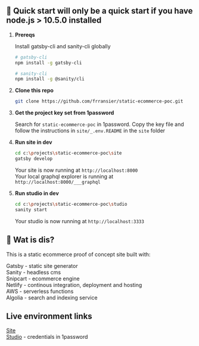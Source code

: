 ## 🚀 Quick start will only be a quick start if you have node.js > 10.5.0 installed

1.  **Prereqs**

    Install gatsby-cli and sanity-cli globally

    ```sh
    # gatsby-cli
    npm install -g gatsby-cli

    # sanity-cli
    npm install -g @sanity/cli
    ```

2.  **Clone this repo**

    ```sh
    git clone https://github.com/frransier/static-ecommerce-poc.git
    ```

3.  **Get the project key set from 1password**

    Search for `static-ecommerce-poc` in 1password. Copy the key file and follow the instructions in `site/_.env.README` in the `site` folder

4.  **Run site in dev**

    ```sh
    cd c:\projects\static-ecommerce-poc\site
    gatsby develop
    ```

    Your site is now running at `http://localhost:8000`  
    Your local graphql explorer is running at `http://localhost:8000/___graphql`

5.  **Run studio in dev**

    ```sh
    cd c:\projects\static-ecommerce-poc\studio
    sanity start
    ```

    Your studio is now running at `http://localhost:3333`

## 🧐 Wat is dis?

This is a static ecommerce proof of concept site built with:

Gatsby - static site generator  
Sanity - headless cms  
Snipcart - ecommerce engine  
Netlify - continous integration, deployment and hosting  
AWS - serverless functions  
Algolia - search and indexing service

## Live environment links

[Site](https://static-ecommerce-poc.netlify.com)  
[Studio](https://static-ecommerce-poc.sanity.studio) - credentials in 1password

